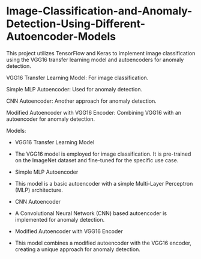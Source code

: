 # Image-Classification-and-Anomaly-Detection-Using-Different-Autoencoder-Models

This project utilizes TensorFlow and Keras to implement image classification using the VGG16 transfer learning model and autoencoders for anomaly detection.

  VGG16 Transfer Learning Model: For image classification.

  Simple MLP Autoencoder: Used for anomaly detection.

  CNN Autoencoder: Another approach for anomaly detection.

  Modified Autoencoder with VGG16 Encoder: Combining VGG16 with an autoencoder for anomaly detection.

  Models:

- VGG16 Transfer Learning Model
- The VGG16 model is employed for image classification. It is pre-trained on the ImageNet dataset and fine-tuned for the specific use case.

- Simple MLP Autoencoder
- This model is a basic autoencoder with a simple Multi-Layer Perceptron (MLP) architecture.

- CNN Autoencoder
- A Convolutional Neural Network (CNN) based autoencoder is implemented for anomaly detection.

- Modified Autoencoder with VGG16 Encoder
- This model combines a modified autoencoder with the VGG16 encoder, creating a unique approach for anomaly detection.
